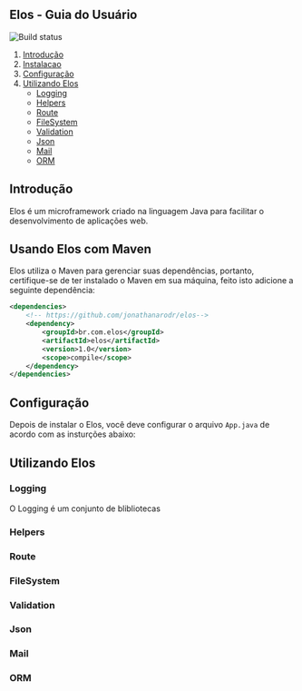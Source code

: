 ## Elos - Guia do Usuário
![Build status](https://travis-ci.org/jonathanarodr/elos.svg?branch=master)

1. [Introdução](#Introducao)
2. [Instalacao](#Instalacao)
3. [Configuração](#Configuracao)
4. [Utilizando Elos](#Elos)
    * [Logging](#Logging)
    * [Helpers](#Helpers)
    * [Route](#Route)
    * [FileSystem](#FileSystem)
    * [Validation](#Validation)
    * [Json](#Json)
    * [Mail](#Mail)
    * [ORM](#ORM)

## <a name="Introducao"></a>Introdução
Elos é um microframework criado na linguagem Java para facilitar o desenvolvimento de aplicações web.

## <a name="Instalacao"></a>Usando Elos com Maven
Elos utiliza o Maven para gerenciar suas dependências, portanto, certifique-se de ter instalado o Maven em sua máquina, feito isto adicione a seguinte dependência:

```xml
<dependencies>
    <!-- https://github.com/jonathanarodr/elos-->
    <dependency>
        <groupId>br.com.elos</groupId>
        <artifactId>elos</artifactId>
        <version>1.0</version>
        <scope>compile</scope>
    </dependency>
</dependencies>
```

## <a name="Configuracao"></a>Configuração
Depois de instalar o Elos, você deve configurar o arquivo `App.java` de acordo com as insturções abaixo:

## <a name="Elos"></a>Utilizando Elos
### <a name="Logging"></a>Logging
O Logging é um conjunto de blibliotecas

### <a name="Helpers"></a>Helpers

### <a name="Route"></a>Route

### <a name="FileSystem"></a>FileSystem

### <a name="Validation"></a>Validation

### <a name="Json"></a>Json

### <a name="Mail"></a>Mail

### <a name="ORM"></a>ORM
